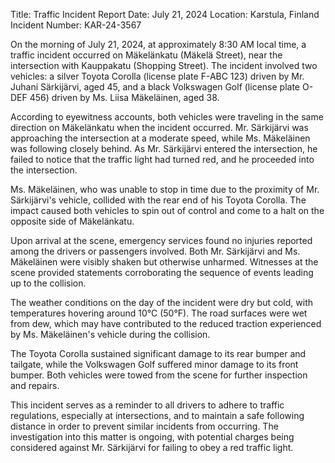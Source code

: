  Title: Traffic Incident Report
Date: July 21, 2024
Location: Karstula, Finland
Incident Number: KAR-24-3567

On the morning of July 21, 2024, at approximately 8:30 AM local time, a traffic incident occurred on Mäkelänkatu (Mäkelä Street), near the intersection with Kauppakatu (Shopping Street). The incident involved two vehicles: a silver Toyota Corolla (license plate F-ABC 123) driven by Mr. Juhani Särkijärvi, aged 45, and a black Volkswagen Golf (license plate O-DEF 456) driven by Ms. Liisa Mäkeläinen, aged 38.

According to eyewitness accounts, both vehicles were traveling in the same direction on Mäkelänkatu when the incident occurred. Mr. Särkijärvi was approaching the intersection at a moderate speed, while Ms. Mäkeläinen was following closely behind. As Mr. Särkijärvi entered the intersection, he failed to notice that the traffic light had turned red, and he proceeded into the intersection.

Ms. Mäkeläinen, who was unable to stop in time due to the proximity of Mr. Särkijärvi's vehicle, collided with the rear end of his Toyota Corolla. The impact caused both vehicles to spin out of control and come to a halt on the opposite side of Mäkelänkatu.

Upon arrival at the scene, emergency services found no injuries reported among the drivers or passengers involved. Both Mr. Särkijärvi and Ms. Mäkeläinen were visibly shaken but otherwise unharmed. Witnesses at the scene provided statements corroborating the sequence of events leading up to the collision.

The weather conditions on the day of the incident were dry but cold, with temperatures hovering around 10°C (50°F). The road surfaces were wet from dew, which may have contributed to the reduced traction experienced by Ms. Mäkeläinen's vehicle during the collision.

The Toyota Corolla sustained significant damage to its rear bumper and tailgate, while the Volkswagen Golf suffered minor damage to its front bumper. Both vehicles were towed from the scene for further inspection and repairs.

This incident serves as a reminder to all drivers to adhere to traffic regulations, especially at intersections, and to maintain a safe following distance in order to prevent similar incidents from occurring. The investigation into this matter is ongoing, with potential charges being considered against Mr. Särkijärvi for failing to obey a red traffic light.